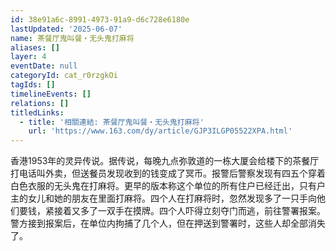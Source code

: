 ```yaml
---
id: 38e91a6c-8991-4973-91a9-d6c728e6180e
lastUpdated: '2025-06-07'
name: 茶餐厅鬼叫餐・无头鬼打麻将
aliases: []
layer: 4
eventDate: null
categoryId: cat_r0rzgkOi
tagIds: []
timelineEvents: []
relations: []
titledLinks:
  - title: '相關連結: 茶餐厅鬼叫餐・无头鬼打麻将'
    url: 'https://www.163.com/dy/article/GJP3ILGP05522XPA.html'
---
```

香港1953年的灵异传说。据传说，每晚九点弥敦道的一栋大厦会给楼下的茶餐厅打电话叫外卖，但送餐员发现收到的钱变成了冥币。报警后警察发现有四五个穿着白色衣服的无头鬼在打麻将。更早的版本称这个单位的所有住户已经迁出，只有户主的女儿和她的朋友在里面打麻将。四个人在打麻将时，忽然发现多了一只手向他们要钱，紧接着又多了一双手在摸牌。四个人吓得立刻夺门而逃，前往警署报案。警方接到报案后，在单位内拘捕了几个人，但在押送到警署时，这些人却全部消失了。
